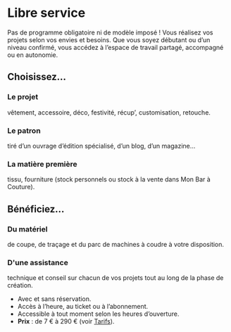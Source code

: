 # Libre service

Pas de programme obligatoire ni de modèle imposé ! Vous réalisez vos projets
selon vos envies et besoins. Que vous soyez débutant ou d’un niveau confirmé,
vous accédez à l’espace de travail partagé, accompagné ou en autonomie.

## Choisissez…

### Le projet
vêtement, accessoire, déco, festivité, récup’, customisation, retouche.

### Le patron
tiré d’un ouvrage d’édition spécialisé, d’un blog, d’un magazine…

###  La matière première
tissu, fourniture (stock personnels ou stock à la vente dans Mon Bar à
Couture).

## Bénéficiez…

### Du matériel
de coupe, de traçage et du parc de machines à coudre à votre disposition.

### D'une assistance
technique et conseil sur chacun de vos projets tout au long de la phase de
création.

<div class="info">
  <ul>
    <li>Avec et sans réservation.</li>
    <li>Accès à l’heure, au ticket ou à l’abonnement.</li>
    <li>Accessible à tout moment selon les heures d’ouverture.</li>
    <li><strong>Prix</strong> : de 7 € à 290 € (voir <a href="/pages/prices/#self-service">Tarifs</a>).</li>
  </ul>
</div>
